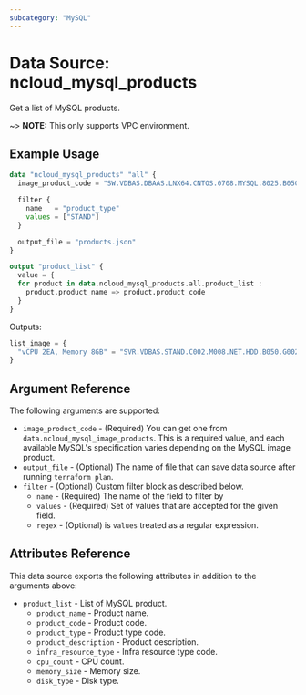 ```yaml
---
subcategory: "MySQL"
---
```



# Data Source: ncloud_mysql_products

Get a list of MySQL products.

~> **NOTE:** This only supports VPC environment.

## Example Usage

```terraform
data "ncloud_mysql_products" "all" {
  image_product_code = "SW.VDBAS.DBAAS.LNX64.CNTOS.0708.MYSQL.8025.B050"

  filter {
    name   = "product_type"
    values = ["STAND"]
  }

  output_file = "products.json"
}

output "product_list" {
  value = {
  for product in data.ncloud_mysql_products.all.product_list :
    product.product_name => product.product_code
  }
}
```

Outputs:
```terraform
list_image = {
  "vCPU 2EA, Memory 8GB" = "SVR.VDBAS.STAND.C002.M008.NET.HDD.B050.G002"
}
```

## Argument Reference

The following arguments are supported:

* `image_product_code` - (Required) You can get one from `data.ncloud_mysql_image_products`. This is a required value, and each available MySQL's specification varies depending on the MySQL image product.
* `output_file` - (Optional) The name of file that can save data source after running `terraform plan`.
* `filter` - (Optional) Custom filter block as described below.
  * `name` - (Required) The name of the field to filter by
  * `values` - (Required) Set of values that are accepted for the given field.
  * `regex` - (Optional) is `values` treated as a regular expression.

## Attributes Reference

This data source exports the following attributes in addition to the arguments above:

* `product_list` - List of MySQL product.
  * `product_name` - Product name.
  * `product_code` - Product code.
  * `product_type` - Product type code.
  * `product_description` - Product description.
  * `infra_resource_type` - Infra resource type code.
  * `cpu_count` - CPU count.
  * `memory_size` - Memory size.
  * `disk_type` - Disk type.
